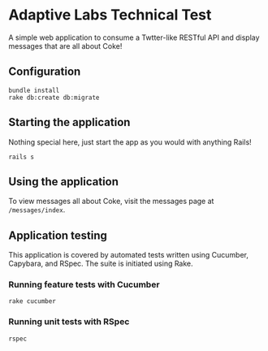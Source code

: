 # Adaptive Labs Technical Test

A simple web application to consume a Twtter-like RESTful API and display messages that are all about Coke!

## Configuration

```
bundle install
rake db:create db:migrate
```

## Starting the application

Nothing special here, just start the app as you would with anything Rails!

```
rails s
```

## Using the application

To view messages all about Coke, visit the messages page at `/messages/index`.

## Application testing

This application is covered by automated tests written using Cucumber, Capybara, and RSpec. The suite is initiated using Rake.

### Running feature tests with Cucumber

```
rake cucumber
```

### Running unit tests with RSpec
```
rspec
```
